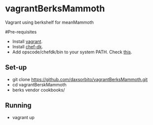 # vagrantBerksMammoth
Vagrant using berkshelf for meanMammoth

#Pre-requisites
* Install [vagrant](https://www.vagrantup.com/downloads.html).
* Install [chef-dk](https://downloads.chef.io/chef-dk/).
* Add opscode/chefdk/bin to your system PATH. Check [this](http://berkshelf.com/).

## Set-up
* git clone https://github.com/daxsorbito/vagrantBerksMammoth.git
* cd vagrantBerskMammoth
* berks vendor cookbooks/

## Running
* vagrant up
